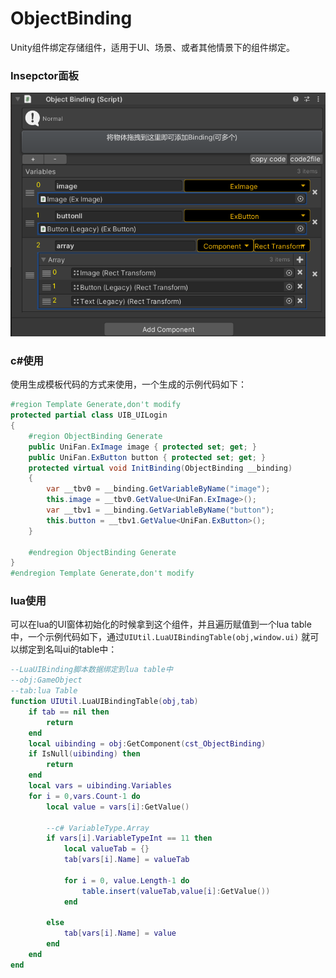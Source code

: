 # ObjectBinding

Unity组件绑定存储组件，适用于UI、场景、或者其他情景下的组件绑定。

### Insepctor面板

![ObjectBinding.png](../../../../../../../doc/img/ObjectBinding.png)

### c#使用

使用生成模板代码的方式来使用，一个生成的示例代码如下：

```c#
#region Template Generate,don't modify
protected partial class UIB_UILogin
{
    #region ObjectBinding Generate 
    public UniFan.ExImage image { protected set; get; }
    public UniFan.ExButton button { protected set; get; }
    protected virtual void InitBinding(ObjectBinding __binding)
    {
        var __tbv0 = __binding.GetVariableByName("image");
        this.image = __tbv0.GetValue<UniFan.ExImage>();
        var __tbv1 = __binding.GetVariableByName("button");
        this.button = __tbv1.GetValue<UniFan.ExButton>();
    }

    #endregion ObjectBinding Generate 
}
#endregion Template Generate,don't modify
```

### lua使用

可以在lua的UI窗体初始化的时候拿到这个组件，并且遍历赋值到一个lua table中，一个示例代码如下，通过`UIUtil.LuaUIBindingTable(obj,window.ui)` 就可以绑定到名叫ui的table中：

```lua
--LuaUIBinding脚本数据绑定到lua table中
--obj:GameObject
--tab:lua Table
function UIUtil.LuaUIBindingTable(obj,tab)
	if tab == nil then
		return
	end
	local uibinding = obj:GetComponent(cst_ObjectBinding)
	if IsNull(uibinding) then
		return
	end
	local vars = uibinding.Variables
	for i = 0,vars.Count-1 do
		local value = vars[i]:GetValue()
		
		--c# VariableType.Array
		if vars[i].VariableTypeInt == 11 then
			local valueTab = {}
			tab[vars[i].Name] = valueTab
			
			for i = 0, value.Length-1 do
				table.insert(valueTab,value[i]:GetValue())
			end
			
		else
			tab[vars[i].Name] = value
		end
	end
end
```



